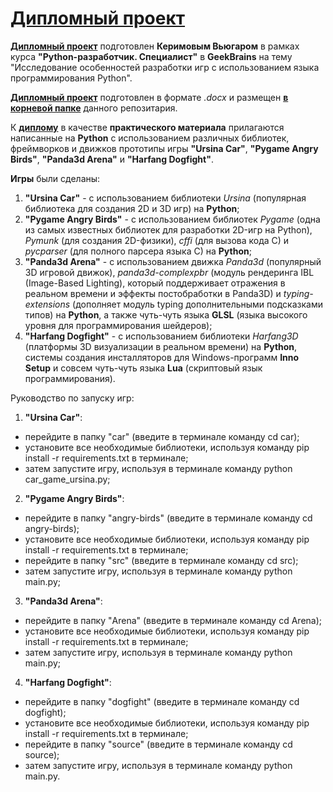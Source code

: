 # **[Дипломный проект](Graduation_project_python_Vyugar.docx)**

**[Дипломный проект](Graduation_project_python_Vyugar.docx)** подготовлен **Керимовым Вьюгаром** в рамках курса **"Python-разработчик. Специалист"** в **GeekBrains** на тему "Исследование особенностей разработки игр с использованием языка программирования Python".

**[Дипломный проект](Graduation_project_python_Vyugar.docx)** подготовлен в формате *.docx* и размещен **[в корневой папке](Graduation_project_python_Vyugar.docx)**  данного репозитария.

К **[диплому](Graduation_project_python_Vyugar.docx)** в качестве **практического материала** прилагаются написанные на **Python** с использованием различных библиотек, фреймворков и движков прототипы игры **"Ursina Car"**, **"Pygame Angry Birds"**, **"Panda3d Arena"** и **"Harfang Dogfight"**.

**Игры** были сделаны:
1) **"Ursina Car"**  - с использованием библиотеки *Ursina* (популярная библиотека для создания 2D и 3D игр) на **Python**;
2) **"Pygame Angry Birds"**  - с использованием библиотек *Pygame* (одна из самых известных библиотек для разработки 2D-игр на Python), *Pymunk* (для создания 2D-физики), *cffi* (для вызова кода C) и *pycparser* (для полного парсера языка C) на **Python**;
3) **"Panda3d Arena"**  - с использованием движка *Panda3d* (популярный 3D игровой движок), *panda3d-complexpbr* (модуль рендеринга IBL (Image-Based Lighting), который поддерживает отражения в реальном времени и эффекты постобработки в Panda3D) и *typing-extensions* (дополняет модуль typing дополнительными подсказками типов) на **Python**, а также чуть-чуть языка **GLSL** (языка высокого уровня для программирования шейдеров);
4) **"Harfang Dogfight"** - с использованием библиотеки *Harfang3D* (платформы 3D визуализации в реальном времени) на **Python**, системы создания инсталляторов для Windows-программ **Inno Setup** и совсем чуть-чуть языка **Lua** (скриптовый язык программирования).

Руководство по запуску игр:
1) **"Ursina Car"**:
- перейдите в папку "car" (введите в терминале команду cd car);
- установите все необходимые библиотеки, используя команду pip install -r requirements.txt в терминале;
- затем запустите игру, используя в терминале команду python car_game_ursina.py;
2) **"Pygame Angry Birds"**:
- перейдите в папку "angry-birds" (введите в терминале команду cd angry-birds);
- установите все необходимые библиотеки, используя команду pip install -r requirements.txt в терминале;
- перейдите в папку "src" (введите в терминале команду cd src);
- затем запустите игру, используя в терминале команду python main.py;
3) **"Panda3d Arena"**:
- перейдите в папку "Arena" (введите в терминале команду cd Arena);
- установите все необходимые библиотеки, используя команду pip install -r requirements.txt в терминале;
- затем запустите игру, используя в терминале команду python main.py;
4) **"Harfang Dogfight"**:
- перейдите в папку "dogfight" (введите в терминале команду cd dogfight);
- установите все необходимые библиотеки, используя команду pip install -r requirements.txt в терминале;
- перейдите в папку "source" (введите в терминале команду cd source);
- затем запустите игру, используя в терминале команду python main.py.